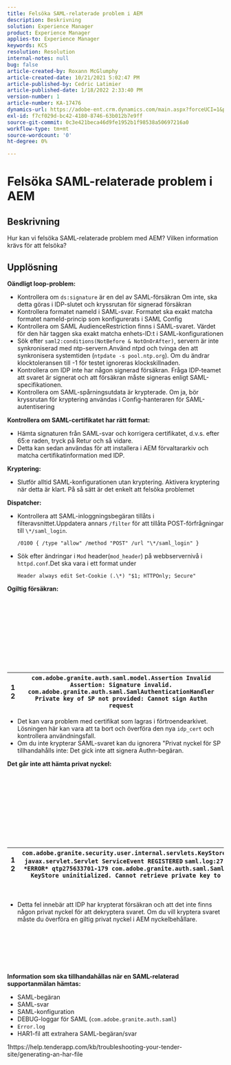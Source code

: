 ```yaml
---
title: Felsöka SAML-relaterade problem i AEM
description: Beskrivning
solution: Experience Manager
product: Experience Manager
applies-to: Experience Manager
keywords: KCS
resolution: Resolution
internal-notes: null
bug: false
article-created-by: Roxann McGlumphy
article-created-date: 10/21/2021 5:02:47 PM
article-published-by: Cedric Latimier
article-published-date: 1/18/2022 2:33:40 PM
version-number: 1
article-number: KA-17476
dynamics-url: https://adobe-ent.crm.dynamics.com/main.aspx?forceUCI=1&pagetype=entityrecord&etn=knowledgearticle&id=55a54eb6-9032-ec11-b6e5-000d3a5ba97a
exl-id: f7cf029d-bc42-4180-8746-63b012b7e9ff
source-git-commit: 0c3e421beca46d9fe1952b1f98538a50697216a0
workflow-type: tm+mt
source-wordcount: '0'
ht-degree: 0%

---
```


# Felsöka SAML-relaterade problem i AEM

## Beskrivning

Hur kan vi felsöka SAML-relaterade problem med AEM? Vilken information krävs för att felsöka?

## Upplösning


<b>Oändligt loop-problem:</b>

- Kontrollera om `ds:signature` är en del av SAML-försäkran Om inte, ska detta göras i IDP-slutet och kryssrutan för signerad försäkran
- Kontrollera formatet nameId i SAML-svar. Formatet ska exakt matcha formatet nameId-princip som konfigurerats i SAML Config
- Kontrollera om SAML AudienceRestriction finns i SAML-svaret. Värdet för den här taggen ska exakt matcha enhets-ID:t i SAML-konfigurationen
- Sök efter `saml2:conditions(NotBefore & NotOnOrAfter)`, servern är inte synkroniserad med ntp-servern.Använd ntpd och tvinga den att synkronisera systemtiden (`ntpdate -s pool.ntp.org`). Om du ändrar klocktoleransen till -1 för testet ignoreras klockskillnaden.
- Kontrollera om IDP inte har någon signerad försäkran. Fråga IDP-teamet att svaret är signerat och att försäkran måste signeras enligt SAML-specifikationen.
- Kontrollera om SAML-spårningsutdata är krypterade. Om ja, bör kryssrutan för kryptering användas i Config-hanteraren för SAML-autentisering


<b>Kontrollera om SAML-certifikatet har rätt format:</b>

- Hämta signaturen från SAML-svar och korrigera certifikatet, d.v.s. efter 65:e raden, tryck på Retur och så vidare.
- Detta kan sedan användas för att installera i AEM förvaltararkiv och matcha certifikatinformation med IDP.


<b>Kryptering:</b>

- Slutför alltid SAML-konfigurationen utan kryptering. Aktivera kryptering när detta är klart. På så sätt är det enkelt att felsöka problemet


<b>Dispatcher:</b>

- Kontrollera att SAML-inloggningsbegäran tillåts i filteravsnittet.Uppdatera annars `/filter` för att tillåta POST-förfrågningar till `\*/saml_login`.



   `/0100 { /type "allow" /method "POST" /url "\*/saml_login" }`


- Sök efter ändringar i `Mod` header(`mod_header`) på webbservernivå i `httpd.conf`.Det ska vara i ett format under

   `Header always edit Set-Cookie (.\*) "$1; HTTPOnly; Secure"`


<b>Ogiltig försäkran:</b>
<br><br><br><br><br> <br><br> <br><br><br><br>

| 1<br>  2 | `com.adobe.granite.auth.saml.model.Assertion Invalid Assertion: Signature invalid.` `com.adobe.granite.auth.saml.SamlAuthenticationHandler Private key of SP not provided: Cannot sign Authn request` |
| --- | --- |


- Det kan vara problem med certifikat som lagras i förtroendearkivet. Lösningen här kan vara att ta bort och överföra den nya `idp_cert` och kontrollera användningsfall.
- Om du inte krypterar SAML-svaret kan du ignorera &quot;Privat nyckel för SP tillhandahålls inte: Det gick inte att signera Authn-begäran.


<b>Det går inte att hämta privat nyckel:</b>
<br><br><br><br><br> <br><br> <br><br><br><br>

| 1<br>  2 | `com.adobe.granite.security.user.internal.servlets.KeyStoreManagingServlet,1121, javax.servlet.Servlet ServiceEvent REGISTERED` `saml.log:27.01.2019 14:16:13.642 *ERROR* qtp275633701-179 com.adobe.granite.auth.saml.SamlAuthenticationHandler KeyStore uninitialized. Cannot retrieve private key to decrypt assertions.` |
| --- | --- |

 
- Detta fel innebär att IDP har krypterat försäkran och att det inte finns någon privat nyckel för att dekryptera svaret. Om du vill kryptera svaret måste du överföra en giltig privat nyckel i AEM nyckelbehållare.

<br><br><br><br> <br><br>
<b>Information som ska tillhandahållas när en SAML-relaterad supportanmälan hämtas:</b>

- SAML-begäran
- SAML-svar
- SAML-konfiguration
- DEBUG-loggar för SAML (`com.adobe.granite.auth.saml`)
- `Error.log`
- HAR1-fil att extrahera SAML-begäran/svar


1https://help.tenderapp.com/kb/troubleshooting-your-tender-site/generating-an-har-file
